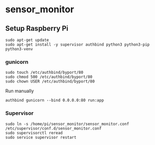 # sensor_monitor

## Setup Raspberry Pi

```
sudo apt-get update
sudo apt-get install -y supervisor authbind python3 python3-pip python3-venv
```

### gunicorn

```
sudo touch /etc/authbind/byport/80
sudo chmod 500 /etc/authbind/byport/80
sudo chown USER /etc/authbind/byport/80
```

Run manually

```
authbind gunicorn --bind 0.0.0.0:80 run:app
```

### Supervisor

```
sudo ln -s /home/pi/sensor_monitor/sensor_monitor.conf /etc/supervisor/conf.d/sensor_monitor.conf
sudo supervisorctl reread
sudo service supervisor restart
```
